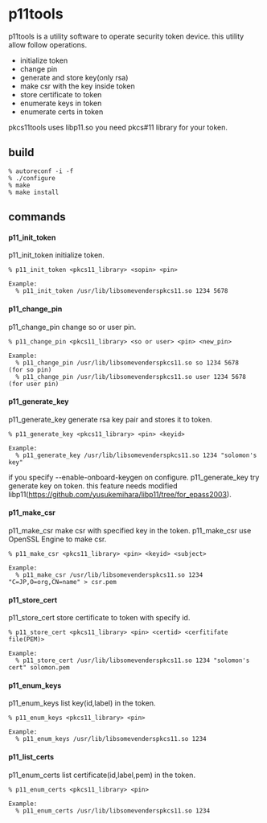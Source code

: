 p11tools
========

p11tools is a utility software to operate security token device.
this utility allow follow operations.

* initialize token
* change pin
* generate and store key(only rsa)
* make csr with the key inside token
* store certificate to token
* enumerate keys in token
* enumerate certs in token

pkcs11tools uses libp11.so you need pkcs#11 library for your token.

## build

    % autoreconf -i -f
    % ./configure
    % make
    % make install

## commands

#### p11_init_token

p11_init_token initialize token.

    % p11_init_token <pkcs11_library> <sopin> <pin>

    Example:
      % p11_init_token /usr/lib/libsomevenderspkcs11.so 1234 5678

#### p11_change_pin

p11_change_pin change so or user pin.

    % p11_change_pin <pkcs11_library> <so or user> <pin> <new_pin>

    Example:
      % p11_change_pin /usr/lib/libsomevenderspkcs11.so so 1234 5678   (for so pin)
      % p11_change_pin /usr/lib/libsomevenderspkcs11.so user 1234 5678 (for user pin)

#### p11_generate_key

p11_generate_key generate rsa key pair and stores it to token.

    % p11_generate_key <pkcs11_library> <pin> <keyid>

    Example:
      % p11_generate_key /usr/lib/libsomevenderspkcs11.so 1234 "solomon's key"

if you specify --enable-onboard-keygen on configure.
p11_generate_key try generate key on token.
this feature needs modified libp11(https://github.com/yusukemihara/libp11/tree/for_epass2003).

#### p11_make_csr

p11_make_csr make csr with specified key in the token.
p11_make_csr use OpenSSL Engine to make csr.

    % p11_make_csr <pkcs11_library> <pin> <keyid> <subject>

    Example:
      % p11_make_csr /usr/lib/libsomevenderspkcs11.so 1234 "C=JP,O=org,CN=name" > csr.pem

#### p11_store_cert

p11_store_cert store certificate to token with specify id.

    % p11_store_cert <pkcs11_library> <pin> <certid> <cerfitifate file(PEM)>

    Example:
      % p11_store_cert /usr/lib/libsomevenderspkcs11.so 1234 "solomon's cert" solomon.pem

#### p11_enum_keys

p11_enum_keys list key(id,label) in the token.

    % p11_enum_keys <pkcs11_library> <pin>

    Example:
      % p11_enum_keys /usr/lib/libsomevenderspkcs11.so 1234

#### p11_list_certs

p11_enum_certs list certificate(id,label,pem) in the token.

    % p11_enum_certs <pkcs11_library> <pin>

    Example:
      % p11_enum_certs /usr/lib/libsomevenderspkcs11.so 1234
